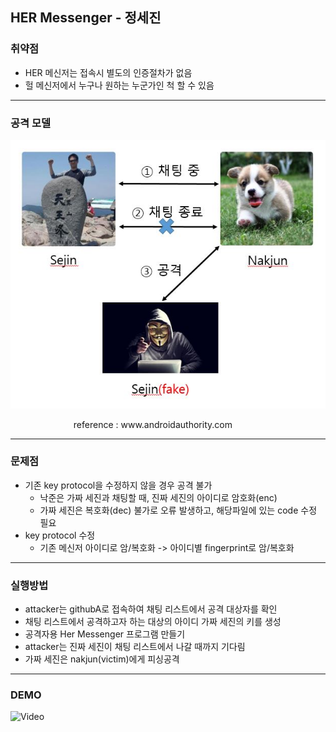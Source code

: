 ## HER Messenger - 정세진

### 취약점
- HER 메신저는 접속시 별도의 인증절차가 없음
- 헐 메신저에서 누구나 원하는 누군가인 척 할 수 있음

---
### 공격 모델
![attack](images/attack.jpg)

<div style="width: 60%; margin: 0px auto;">
reference : www.androidauthority.com</div>
</div>

---
### 문제점
- 기존 key protocol을 수정하지 않을 경우 공격 불가
  - 낙준은 가짜 세진과 채팅할 때, 진짜 세진의 아이디로 암호화(enc)
  - 가짜 세진은 복호화(dec) 불가로 오류 발생하고, 해당파일에 있는 code 수정 필요  
- key protocol 수정
  - 기존 메신저 아이디로 암/복호화 -> 아이디별 fingerprint로 암/복호화

---
### 실행방법
- attacker는 githubA로 접속하여 채팅 리스트에서 공격 대상자를 확인
- 채팅 리스트에서 공격하고자 하는 대상의 아이디 가짜 세진의 키를 생성
- 공격자용 Her Messenger 프로그램 만들기
- attacker는 진짜 세진이 채팅 리스트에서 나갈 때까지 기다림
- 가짜 세진은 nakjun(victim)에게 피싱공격

---
### DEMO
![Video](https://youtube.com/embed/3HkWb2PC_z8)
